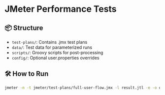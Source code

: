 # JMeter Performance Tests

## 📦 Structure
- `test-plans/`: Contains .jmx test plans
- `data/`: Test data for parameterized runs
- `scripts/`: Groovy scripts for post-processing
- `config/`: Optional user.properties overrides

## 🛠️ How to Run

```bash
jmeter -n -t jmeter/test-plans/full-user-flow.jmx -l result.jtl -e -o output-folder
